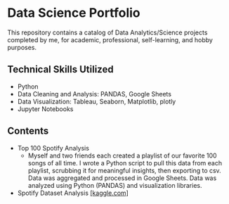 # Data Science Portfolio

This repository contains a catalog of Data Analytics/Science projects completed by me, for academic, professional, self-learning, and hobby purposes.

## Technical Skills Utilized
- Python
- Data Cleaning and Analysis: PANDAS, Google Sheets
- Data Visualization: Tableau, Seaborn, Matplotlib, plotly
- Jupyter Notebooks

## Contents
- Top 100 Spotify Analysis
  - Myself and two friends each created a playlist of our favorite 100 songs of all time. I wrote a Python script to pull this data from each playlist, scrubbing it for meaningful insights, then exporting to csv. Data was aggregated and processed in Google Sheets. Data was analyzed using Python (PANDAS) and visualization libraries.
- Spotify Dataset Analysis [[kaggle.com]](https://www.kaggle.com/datasets/lehaknarnauli/spotify-datasets)
